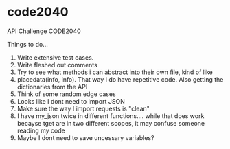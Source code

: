 # code2040
API Challenge CODE2040


Things to do...

1. Write extensive test cases.
2. Write fleshed out comments
3. Try to see what methods i can abstract into their own file, kind of like
4. placedata(info, info). That way I do have repetitive code. Also getting the dictionaries from the API
5. Think of some random edge cases
6. Looks like I dont need to import JSON
7. Make sure the way I import requests is "clean"
8. I have my_json twice in different functions.... while that does
work becayse tget are in two different scopes, it may confuse someone reading my code
9. Maybe I dont need to save uncessary variables?